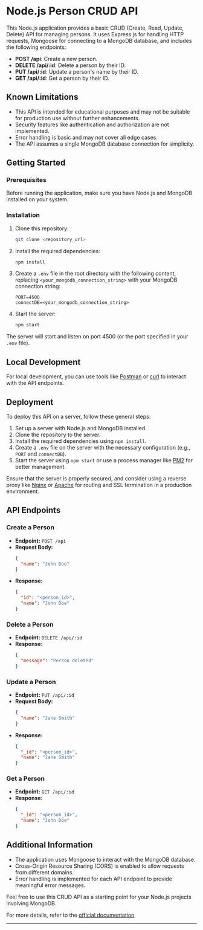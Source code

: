 # Node.js Person CRUD API

This Node.js application provides a basic CRUD (Create, Read, Update, Delete) API for managing persons. It uses Express.js for handling HTTP requests, Mongoose for connecting to a MongoDB database, and includes the following endpoints:

- **POST /api**: Create a new person.
- **DELETE /api/:id**: Delete a person by their ID.
- **PUT /api/:id**: Update a person's name by their ID.
- **GET /api/:id**: Get a person by their ID.

## Known Limitations

- This API is intended for educational purposes and may not be suitable for production use without further enhancements.
- Security features like authentication and authorization are not implemented.
- Error handling is basic and may not cover all edge cases.
- The API assumes a single MongoDB database connection for simplicity.

## Getting Started

### Prerequisites

Before running the application, make sure you have Node.js and MongoDB installed on your system.

### Installation

1. Clone this repository:

   ```bash
   git clone <repository_url>
   ```

2. Install the required dependencies:

   ```bash
   npm install
   ```

3. Create a `.env` file in the root directory with the following content, replacing `<your_mongodb_connection_string>` with your MongoDB connection string:

   ```env
   PORT=4500
   connectDB=<your_mongodb_connection_string>
   ```

4. Start the server:

   ```bash
   npm start
   ```

The server will start and listen on port 4500 (or the port specified in your `.env` file).

## Local Development

For local development, you can use tools like [Postman](https://www.postman.com/) or [curl](https://curl.se/) to interact with the API endpoints.

## Deployment

To deploy this API on a server, follow these general steps:

1. Set up a server with Node.js and MongoDB installed.
2. Clone the repository to the server.
3. Install the required dependencies using `npm install`.
4. Create a `.env` file on the server with the necessary configuration (e.g., `PORT` and `connectDB`).
5. Start the server using `npm start` or use a process manager like [PM2](https://pm2.keymetrics.io/) for better management.

Ensure that the server is properly secured, and consider using a reverse proxy like [Nginx](https://nginx.org/) or [Apache](https://httpd.apache.org/) for routing and SSL termination in a production environment.

## API Endpoints

### Create a Person

- **Endpoint:** `POST /api`
- **Request Body:**
  ```json
  {
    "name": "John Doe"
  }
  ```
- **Response:**
  ```json
  {
    "id": "<person_id>",
    "name": "John Doe"
  }
  ```

### Delete a Person

- **Endpoint:** `DELETE /api/:id`
- **Response:**
  ```json
  {
    "message": "Person deleted"
  }
  ```

### Update a Person

- **Endpoint:** `PUT /api/:id`
- **Request Body:**
  ```json
  {
    "name": "Jane Smith"
  }
  ```
- **Response:**
  ```json
  {
    "_id": "<person_id>",
    "name": "Jane Smith"
  }
  ```

### Get a Person

- **Endpoint:** `GET /api/:id`
- **Response:**
  ```json
  {
    "_id": "<person_id>",
    "name": "John Doe"
  }
  ```

## Additional Information

- The application uses Mongoose to interact with the MongoDB database.
- Cross-Origin Resource Sharing (CORS) is enabled to allow requests from different domains.
- Error handling is implemented for each API endpoint to provide meaningful error messages.

Feel free to use this CRUD API as a starting point for your Node.js projects involving MongoDB.

For more details, refer to the [official documentation](http://route/api/).

---
